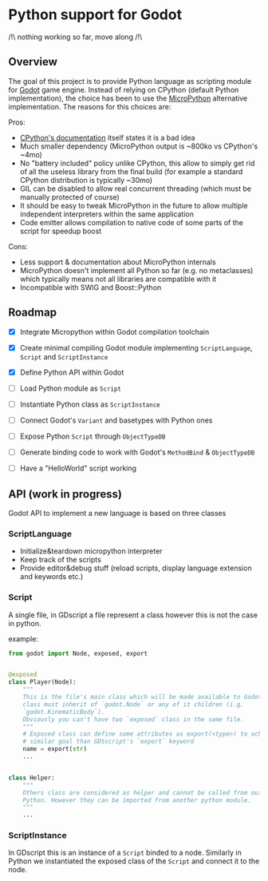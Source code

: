 Python support for Godot
========================

/!\ nothing working so far, move along /!\


Overview
--------

The goal of this project is to provide Python language as scripting module for
[Godot](godotengine.org) game engine.
Instead of relying on CPython (default Python implementation), the choice has
been to use the [MicroPython](micropython.org) alternative implementation.
The reasons for this choices are:

Pros:
- [CPython's documentation](https://docs.python.org/3.6/extending/embedding.html) itself
  states it is a bad idea
- Much smaller dependency (MicroPython output is ~800ko vs CPython's ~4mo)
- No "battery included" policy unlike CPython, this allow to simply get rid
  of all the useless library from the final build (for example a standard
  CPython distribution is typically ~30mo)
- GIL can be disabled to allow real concurrent threading (which must be
  manually protected of course)
- It should be easy to tweak MicroPython in the future to allow multiple
  independent interpreters within the same application
- Code emitter allows compilation to native code of some parts of the script
  for speedup boost

Cons:
- Less support & documentation about MicroPython internals
- MicroPython doesn't implement all Python so far (e.g. no metaclasses) which
  typically means not all libraries are compatible with it
- Incompatible with SWIG and Boost::Python


Roadmap
-------

- [X] Integrate Micropython within Godot compilation toolchain
- [X] Create minimal compiling Godot module implementing `ScriptLanguage`, `Script` and `ScriptInstance`
- [X] Define Python API within Godot
- [ ] Load Python module as `Script`
- [ ] Instantiate Python class as `ScriptInstance`
- [ ] Connect Godot's `Variant` and basetypes with Python ones
- [ ] Expose Python `Script` through `ObjectTypeDB`
- [ ] Generate binding code to work with Godot's `MethodBind` & `ObjectTypeDB`
- [ ] Have a "HelloWorld" script working


API (work in progress)
----------------------

Godot API to implement a new language is based on three classes

### ScriptLanguage
- Initialize&teardown micropython interpreter
- Keep track of the scripts
- Provide editor&debug stuff (reload scripts, display language extension and keywords etc.)


### Script
A single file, in GDscript a file represent a class however this is not the case
in python.

example:

```python
from godot import Node, exposed, export


@exposed
class Player(Node):
	"""
	This is the file's main class which will be made available to Godot. This
	class must inherit of `godot.Node` or any of it children (i.g.
	`godot.KinematicBody`).
	Obviously you can't have two `exposed` class in the same file.
	"""
	# Exposed class can define some attributes as export(<type>) to achieve
	# similar goal than GDSscript's `export` keyword
	name = export(str)
	...


class Helper:
	"""
	Others class are considered as helper and cannot be called from outside
	Python. However they can be imported from another python module.
	"""
	...


```


### ScriptInstance
In GDscript this is an instance of a `Script` binded to a node.
Similarly in Python we instantiated the exposed class of the `Script` and
connect it to the node.
